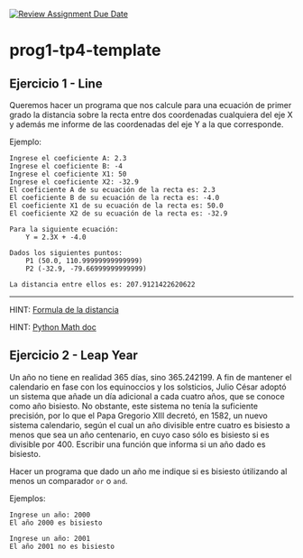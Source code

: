 [![Review Assignment Due Date](https://classroom.github.com/assets/deadline-readme-button-22041afd0340ce965d47ae6ef1cefeee28c7c493a6346c4f15d667ab976d596c.svg)](https://classroom.github.com/a/5IjKEPJO)
# prog1-tp4-template

## Ejercicio 1 - Line

Queremos hacer un programa que nos calcule para una ecuación de primer grado la distancia sobre la recta entre dos
coordenadas cualquiera del eje X y además me informe de las coordenadas del eje Y a la que corresponde.

Ejemplo:
```
Ingrese el coeficiente A: 2.3
Ingrese el coeficiente B: -4
Ingrese el coeficiente X1: 50
Ingrese el coeficiente X2: -32.9
El coeficiente A de su ecuación de la recta es: 2.3
El coeficiente B de su ecuación de la recta es: -4.0
El coeficiente X1 de su ecuación de la recta es: 50.0
El coeficiente X2 de su ecuación de la recta es: -32.9

Para la siguiente ecuación:
	Y = 2.3X + -4.0

Dados los siguientes puntos:
	P1 (50.0, 110.99999999999999)
	P2 (-32.9, -79.66999999999999)

La distancia entre ellos es: 207.9121422620622
```
************************************************** 


HINT: [Formula de la distancia](https://es.wikipedia.org/wiki/Distancia#Distancia_de_dos_puntos_en_el_plano)

HINT: [Python Math doc](https://www.w3schools.com/python/module_math.asp)


## Ejercicio 2 - Leap Year

Un año no tiene en realidad 365 días, sino 365.242199. A fin de mantener el calendario en fase con los equinoccios y los solsticios, Julio César adoptó un sistema que añade un día adicional a cada cuatro años, que se conoce como año bisiesto. No obstante, este sistema no tenía la suficiente precisión, por lo que el Papa Gregorio XIII decretó, en 1582, un nuevo sistema calendario, según el cual un año divisible entre cuatro es bisiesto a menos que sea un año centenario, en cuyo caso sólo es bisiesto si es divisible por 400. Escribir una función que informa si un año dado es bisiesto.

Hacer un programa que dado un año me indique si es bisiesto útilizando al menos un comparador `or` o `and`.

Ejemplos:
```
Ingrese un año: 2000
El año 2000 es bisiesto
```
```
Ingrese un año: 2001
El año 2001 no es bisiesto
```